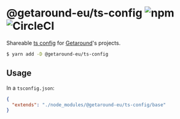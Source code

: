 # @getaround-eu/ts-config ![npm](https://img.shields.io/npm/v/@getaround-eu/ts-config.svg?style=flat-square) ![CircleCI](https://img.shields.io/circleci/build/github/drivy/ts-config.svg?style=flat-square)

Shareable [ts config](https://www.typescriptlang.org/docs/handbook/tsconfig-json.html#configuration-inheritance-with-extends) for [Getaround](https://fr.getaround.com)'s projects.

```sh
$ yarn add -D @getaround-eu/ts-config
```

## Usage

In a `tsconfig.json`:

```json
{
  "extends": "./node_modules/@getaround-eu/ts-config/base"
}
```
